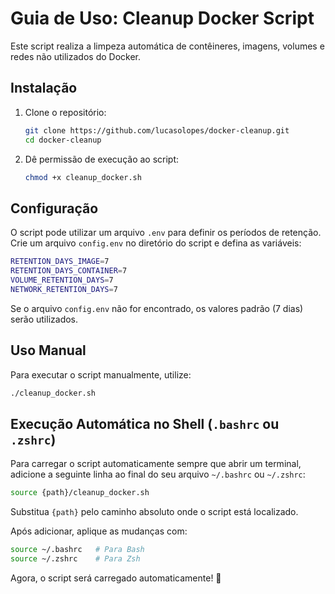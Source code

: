# Guia de Uso: Cleanup Docker Script

Este script realiza a limpeza automática de contêineres, imagens, volumes e redes não utilizados do Docker.

## Instalação

1. Clone o repositório:
   ```bash
   git clone https://github.com/lucasolopes/docker-cleanup.git
   cd docker-cleanup
   ```
2. Dê permissão de execução ao script:
   ```bash
   chmod +x cleanup_docker.sh
   ```

## Configuração

O script pode utilizar um arquivo `.env` para definir os períodos de retenção. Crie um arquivo `config.env` no diretório do script e defina as variáveis:
   ```bash
   RETENTION_DAYS_IMAGE=7
   RETENTION_DAYS_CONTAINER=7
   VOLUME_RETENTION_DAYS=7
   NETWORK_RETENTION_DAYS=7
   ```
Se o arquivo `config.env` não for encontrado, os valores padrão (7 dias) serão utilizados.

## Uso Manual

Para executar o script manualmente, utilize:
```bash
./cleanup_docker.sh
```

## Execução Automática no Shell (`.bashrc` ou `.zshrc`)

Para carregar o script automaticamente sempre que abrir um terminal, adicione a seguinte linha ao final do seu arquivo `~/.bashrc` ou `~/.zshrc`:
```bash
source {path}/cleanup_docker.sh
```
Substitua `{path}` pelo caminho absoluto onde o script está localizado.

Após adicionar, aplique as mudanças com:
```bash
source ~/.bashrc   # Para Bash
source ~/.zshrc    # Para Zsh
```

Agora, o script será carregado automaticamente! 🚀
